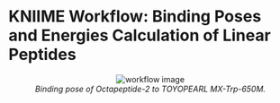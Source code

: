 # KNIIME Workflow: Binding Poses and Energies Calculation of Linear Peptides

<p align="center">
  <img src="https://github.com/user-attachments/assets/5c8fc319-423b-461e-9fae-daf64e3deb6c" alt="workflow image" />
  <br />
  <em>Binding pose of Octapeptide-2 to TOYOPEARL MX-Trp-650M.</em>
</p>

